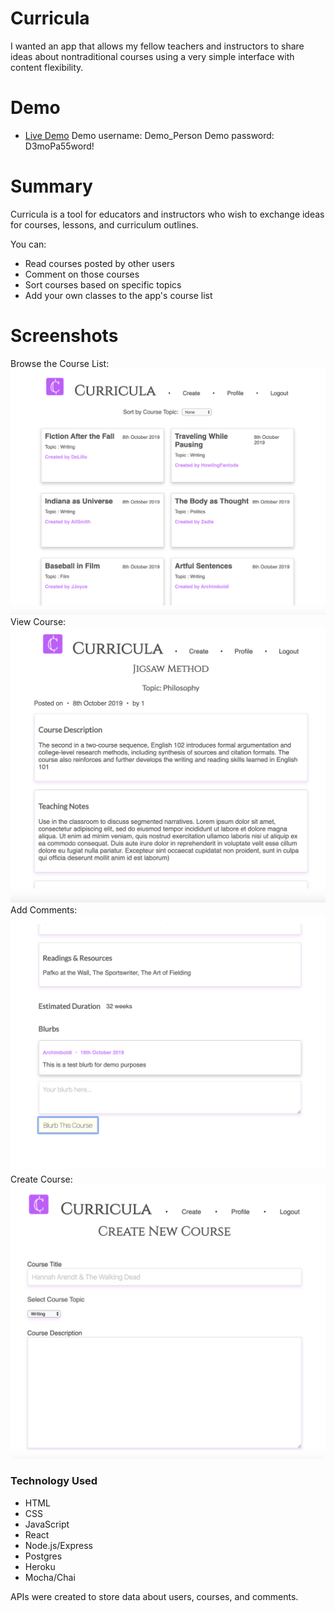# Curricula

I wanted an app that allows my fellow teachers and instructors to share ideas about nontraditional courses using a very simple interface with content flexibility. 
 

# Demo

  - [Live Demo](https://curricula.ngblanchard.now.sh/login)
  Demo username: Demo_Person
  Demo password: D3moPa55word!


# Summary

Curricula is a tool for educators and instructors who wish to exchange ideas for courses, lessons, and curriculum outlines. 

You can:
  - Read courses posted by other users
  - Comment on those courses
  - Sort courses based on specific topics
  - Add your own classes to the app's course list

# Screenshots
Browse the Course List:
![Course List](/screenshots/courselist.png)
View Course:
![Course](/screenshots/course.png)
Add Comments:
![Add Comments](/screenshots/comment.png)
Create Course:
![Create Course](/screenshots/createcourse.png)

### Technology Used

* HTML
* CSS
* JavaScript
* React
* Node.js/Express
* Postgres
* Heroku
* Mocha/Chai

APIs were created to store data about users, courses, and comments.

